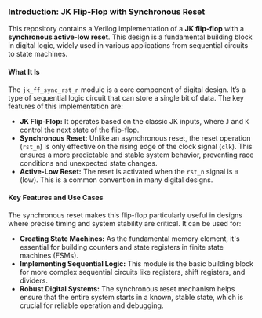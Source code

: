 
### Introduction: JK Flip-Flop with Synchronous Reset

This repository contains a Verilog implementation of a **JK flip-flop** with a **synchronous active-low reset**. This design is a fundamental building block in digital logic, widely used in various applications from sequential circuits to state machines.

#### What It Is

The `jk_ff_sync_rst_n` module is a core component of digital design. It’s a type of sequential logic circuit that can store a single bit of data. The key features of this implementation are:

* **JK Flip-Flop:** It operates based on the classic JK inputs, where `J` and `K` control the next state of the flip-flop.
* **Synchronous Reset:** Unlike an asynchronous reset, the reset operation (`rst_n`) is only effective on the rising edge of the clock signal (`clk`). This ensures a more predictable and stable system behavior, preventing race conditions and unexpected state changes.
* **Active-Low Reset:** The reset is activated when the `rst_n` signal is `0` (low). This is a common convention in many digital designs.

#### Key Features and Use Cases

The synchronous reset makes this flip-flop particularly useful in designs where precise timing and system stability are critical. It can be used for:

* **Creating State Machines:** As the fundamental memory element, it's essential for building counters and state registers in finite state machines (FSMs).
* **Implementing Sequential Logic:** This module is the basic building block for more complex sequential circuits like registers, shift registers, and dividers.
* **Robust Digital Systems:** The synchronous reset mechanism helps ensure that the entire system starts in a known, stable state, which is crucial for reliable operation and debugging.

